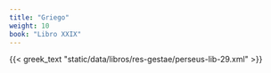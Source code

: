 ```yaml
---
title: "Griego"
weight: 10
book: "Libro XXIX"
---
```

{{< greek_text "static/data/libros/res-gestae/perseus-lib-29.xml" >}}